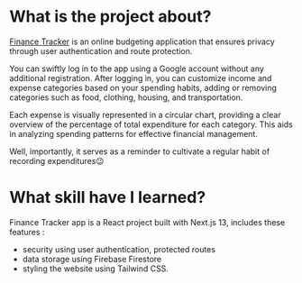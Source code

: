 # What is the project about?

[Finance Tracker](https://finance-tracker-theta.vercel.app/) is an online budgeting application that ensures privacy through user authentication and route protection.

You can swiftly log in to the app using a Google account without any additional registration. After logging in, you can customize income and expense categories based on your spending habits, adding or removing categories such as food, clothing, housing, and transportation. 

Each expense is visually represented in a circular chart, providing a clear overview of the percentage of total expenditure for each category. This aids in analyzing spending patterns for effective financial management.

Well, importantly, it serves as a reminder to cultivate a regular habit of recording expenditures😉

# What skill have I learned?

Finance Tracker app is a React project built with Next.js 13,  includes these features :
- security using user authentication, protected routes
- data storage using Firebase Firestore 
- styling the website using Tailwind CSS.
